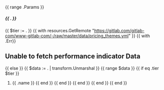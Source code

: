 {{ range .Params }}
##### {{ . }}
{{ $tier := . }}
{{ with resources.GetRemote "https://gitlab.com/gitlab-com/www-gitlab-com/-/raw/master/data/pricing_themes.yml" }}
  {{ with .Err}}
## Unable to fetch performance indicator Data
  {{ else }}
    {{ $data := . | transform.Unmarshal }}
    {{ range $data }}
        {{ if eq .tier $tier }}
1. {{ .name }}
        {{ end }}
    {{ end }}
{{ end }}
{{ end }}
{{ end }}
